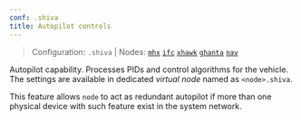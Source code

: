 ```yaml
---
conf: .shiva
title: Autopilot controls
---
```


>Configuration: `.shiva`
> | Nodes: [`mhx`](../../hw/nodes/mhx.md) [`ifc`](../../hw/nodes/ifc.md) [`xhawk`](../../hw/nodes/xhawk.md) [`ghanta`](../../hw/nodes/ghanta.md) [`nav`](../../hw/nodes/nav.md)

Autopilot capability. Processes PIDs and control algorithms for the vehicle. The settings are available in dedicated *virtual node* named as `<node>.shiva`.

This feature allows `node` to act as redundant autopilot if more than one physical device with such feature exist in the system network.